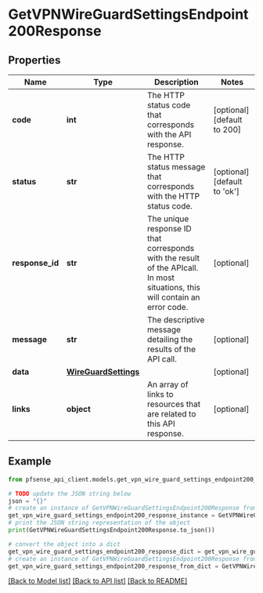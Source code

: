 # GetVPNWireGuardSettingsEndpoint200Response


## Properties

Name | Type | Description | Notes
------------ | ------------- | ------------- | -------------
**code** | **int** | The HTTP status code that corresponds with the API response. | [optional] [default to 200]
**status** | **str** | The HTTP status message that corresponds with the HTTP status code. | [optional] [default to 'ok']
**response_id** | **str** | The unique response ID that corresponds with the result of the APIcall. In most situations, this will contain an error code. | [optional] 
**message** | **str** | The descriptive message detailing the results of the API call. | [optional] 
**data** | [**WireGuardSettings**](WireGuardSettings.md) |  | [optional] 
**links** | **object** | An array of links to resources that are related to this API response. | [optional] 

## Example

```python
from pfsense_api_client.models.get_vpn_wire_guard_settings_endpoint200_response import GetVPNWireGuardSettingsEndpoint200Response

# TODO update the JSON string below
json = "{}"
# create an instance of GetVPNWireGuardSettingsEndpoint200Response from a JSON string
get_vpn_wire_guard_settings_endpoint200_response_instance = GetVPNWireGuardSettingsEndpoint200Response.from_json(json)
# print the JSON string representation of the object
print(GetVPNWireGuardSettingsEndpoint200Response.to_json())

# convert the object into a dict
get_vpn_wire_guard_settings_endpoint200_response_dict = get_vpn_wire_guard_settings_endpoint200_response_instance.to_dict()
# create an instance of GetVPNWireGuardSettingsEndpoint200Response from a dict
get_vpn_wire_guard_settings_endpoint200_response_from_dict = GetVPNWireGuardSettingsEndpoint200Response.from_dict(get_vpn_wire_guard_settings_endpoint200_response_dict)
```
[[Back to Model list]](../README.md#documentation-for-models) [[Back to API list]](../README.md#documentation-for-api-endpoints) [[Back to README]](../README.md)


